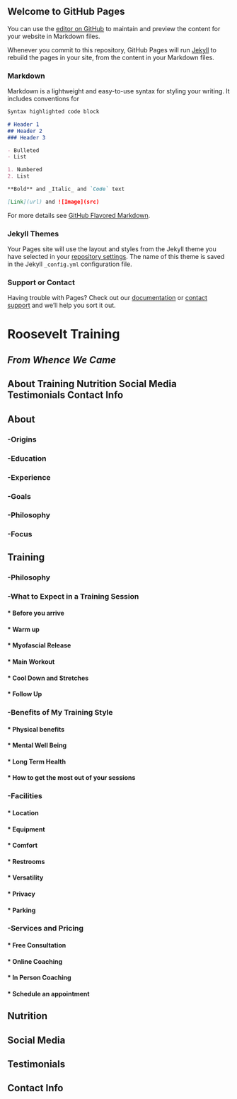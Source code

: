 ## Welcome to GitHub Pages

You can use the [editor on GitHub](https://github.com/RooseveltTraining/RooseveltTraining.github.io/edit/master/index.md) to maintain and preview the content for your website in Markdown files.

Whenever you commit to this repository, GitHub Pages will run [Jekyll](https://jekyllrb.com/) to rebuild the pages in your site, from the content in your Markdown files.

### Markdown

Markdown is a lightweight and easy-to-use syntax for styling your writing. It includes conventions for

```markdown
Syntax highlighted code block

# Header 1
## Header 2
### Header 3

- Bulleted
- List

1. Numbered
2. List

**Bold** and _Italic_ and `Code` text

[Link](url) and ![Image](src)
```

For more details see [GitHub Flavored Markdown](https://guides.github.com/features/mastering-markdown/).

### Jekyll Themes

Your Pages site will use the layout and styles from the Jekyll theme you have selected in your [repository settings](https://github.com/RooseveltTraining/RooseveltTraining.github.io/settings). The name of this theme is saved in the Jekyll `_config.yml` configuration file.

### Support or Contact

Having trouble with Pages? Check out our [documentation](https://help.github.com/categories/github-pages-basics/) or [contact support](https://github.com/contact) and we’ll help you sort it out.

# __Roosevelt Training__

## _From Whence We Came_

## __About  Training  Nutrition  Social Media  Testimonials  Contact Info__

## About
  
### -Origins

### -Education

### -Experience

### -Goals

### -Philosophy

### -Focus

## Training

### -Philosophy

### -What to Expect in a Training Session

#### * Before you arrive

#### * Warm up

#### * Myofascial Release

#### * Main Workout

#### * Cool Down and Stretches

#### * Follow Up

### -Benefits of My Training Style

#### * Physical benefits

#### * Mental Well Being

#### * Long Term Health
   
#### * How to get the most out of your sessions

### -Facilities

#### * Location

#### * Equipment

#### * Comfort

#### * Restrooms

#### * Versatility

#### * Privacy

#### * Parking

### -Services and Pricing

#### * Free Consultation

#### * Online Coaching

#### * In Person Coaching

#### * Schedule an appointment

## Nutrition

## Social Media

## Testimonials

## Contact Info

